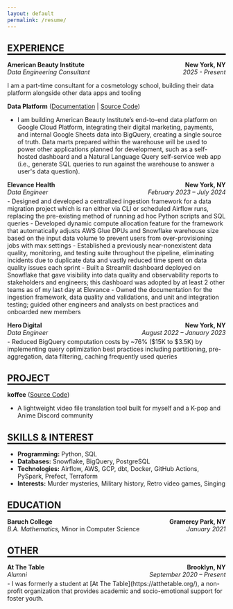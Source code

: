 ```yaml
---
layout: default
permalink: /resume/
---
```


<h2 style="margin-bottom: 0em;">EXPERIENCE</h2>
<hr style="margin-top: 0em; margin-bottom: 0.3em; border: 1px solid black;">

<p style="margin-bottom: 4px;">
    <span style="float:left;"><strong>American Beauty Institute</strong></span>
    <span style="float:right;"><strong>New York, NY</strong></span><br>
    <span style="float:left;"><em>Data Engineering Consultant</em></span>
    <span style="float:right;"><em>2025 - Present</em></span><br>
</p>

I am a part-time consultant for a cosmetology school, building their data platform alongside other data apps and tooling

**Data Platform** ([Documentation](https://americanbeautyinstitute.readthedocs.io/) | [Source Code](https://github.com/AmericanBeautyInstitute/data-platform))
- I am building American Beauty Institute’s end-to-end data platform on Google Cloud Platform, integrating their digital marketing, payments, and internal Google Sheets data into BigQuery, creating a single source of truth. Data marts prepared within the warehouse will be used to power other applications planned for development, such as a self-hosted dashboard and a Natural Language Query self-service web app (i.e., generate SQL queries to run against the warehouse to answer a user's data question).

<p style="margin-bottom: 4px;">
    <span style="float:left;"><strong>Elevance Health</strong></span>
    <span style="float:right;"><strong>New York, NY</strong></span><br>
    <span style="float:left;"><em>Data Engineer</em></span>
    <span style="float:right;"><em>February 2023 – July 2024</em></span><br>
</p>
- Designed and developed a centralized ingestion framework for a data migration project which is ran either via CLI or scheduled Airflow runs, replacing the pre-existing method of running ad hoc Python scripts and SQL queries
- Developed dynamic compute allocation feature for the framework that automatically adjusts AWS Glue DPUs and Snowflake warehouse size based on the input data volume to prevent users from over-provisioning jobs with max settings
- Established a previously near-nonexistent data quality, monitoring, and testing suite throughout the pipeline, eliminating incidents due to duplicate data and vastly reduced time spent on data quality issues each sprint
- Built a Streamlit dashboard deployed on Snowflake that gave visibility into data quality and observability reports to stakeholders and engineers; this dashboard was adopted by at least 2 other teams as of my last day at Elevance
- Owned the documentation for the ingestion framework, data quality and validations, and unit and integration testing; guided other engineers and analysts on best practices and onboarded new members

<p style="margin-bottom: 4px;">
    <span style="float:left;"><strong>Hero Digital</strong></span>
    <span style="float:right;"><strong>New York, NY</strong></span><br>
    <span style="float:left;"><em>Data Engineer</em></span>
    <span style="float:right;"><em>August 2022 – January 2023</em></span><br>
</p>
- Reduced BigQuery computation costs by ~76% ($15K to $3.5K) by implementing query optimization best practices including partitioning, pre-aggregation, data filtering, caching frequently used queries

<h2 style="margin-bottom: 0em;">PROJECT</h2>
<hr style="margin-top: 0em; margin-bottom: 0.3em; border: 1px solid black;">

**koffee** ([Source Code](https://github.com/andrewwkimm/koffee))
- A lightweight video file translation tool built for myself and a K-pop and Anime Discord community

<h2 style="margin-bottom: 0em;">SKILLS & INTEREST</h2>
<hr style="margin-top: 0em; margin-bottom: 0.3em; border: 1px solid black;">

- **Programming:** Python, SQL
- **Databases:** Snowflake, BigQuery, PostgreSQL
- **Technologies:** Airflow, AWS, GCP, dbt, Docker, GitHub Actions, PySpark, Prefect, Terraform
- **Interests:** Murder mysteries, Military history, Retro video games, Singing


<h2 style="margin-bottom: 0em;">EDUCATION</h2>
<hr style="margin-top: 0em; margin-bottom: 0.3em; border: 1px solid black;">

<p style="margin-bottom: 16px;">
    <span style="float:left;"><strong>Baruch College</strong></span>
    <span style="float:right;"><strong>Gramercy Park, NY</strong></span><br>
    <span style="float:left;"><em>B.A. Mathematics,</em> Minor in Computer Science</span>
    <span style="float:right;"><em>January 2021</em></span><br>
</p>

<h2 style="margin-bottom: 0em;">OTHER</h2>
<hr style="margin-top: 0em; margin-bottom: 0.3em; border: 1px solid black;">

<p style="margin-bottom: 4px;">
    <span style="float:left;"><strong>At The Table</strong></span>
    <span style="float:right;"><strong>Brooklyn, NY</strong></span><br>
    <span style="float:left;"><em>Alumni</em></span>
    <span style="float:right;"><em>September 2020 – Present</em></span><br>
</p>
- I was formerly a student at [At The Table](https://atthetable.org/), a non-profit organization that provides academic and socio-emotional support for foster youth.
